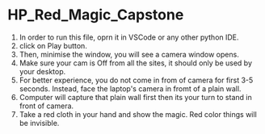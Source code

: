 # HP_Red_Magic_Capstone

1. In order to run this file, oprn it in VSCode or any other python IDE. <br />
2. click on Play button. <br />
3. Then, minimise the window, you will see a camera window opens. <br />
4. Make sure your cam is Off from all the sites, it should only be used by your desktop. <br />
5. For better experience, you do not come in from of camera for first 3-5 seconds. Instead, face the laptop's camera in fromt of a plain wall. <br />
6. Computer will capture that plain wall first then its your turn to stand in front of camera. <br />
7. Take a red cloth in your hand and show the magic. Red color things will be invisible. <br />
